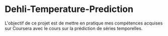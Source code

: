 # Dehli-Temperature-Prediction
L'objectif de ce projet est de mettre en pratique mes compétences acquises sur Coursera avec le cours sur la prédiction de séries temporelles.
